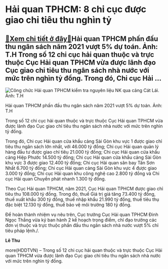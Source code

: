 Hải quan TPHCM: 8 chi cục được giao chỉ tiêu thu nghìn tỷ
=========================================================

[:gift:Xem chi tiết ở đây:gift:](https://hddtvn.com/hai-quan-tphcm-8-chi-cuc-duoc-giao-chi-tieu-thu-nghin-ty/)Hải quan TPHCM phấn đấu thu ngân sách năm 2021 vượt 5% dự toán. Ảnh: T.H Trong số 12 chi cục hải quan thuộc và trực thuộc Cục Hải quan TPHCM vừa được lãnh đạo Cục giao chỉ tiêu thu ngân sách nhà nước với mức trên nghìn tỷ đồng. Trong đó, Chi cục Hải …
-----------------------------------------------------------------------------------------------------------------------------------------------------------------------------------------------------------------------------------------------------------





![Công chức Hải quan TPHCM kiểm tra nguyên liệu NK qua cảng Cát Lái. 	Ảnh: T.H](https://hddtvn.com/wp-content/uploads/2021/01/4845_5-3943_5-0603_6-4035_IMG-1436.jpg "Công chức Hải quan TPHCM kiểm tra nguyên liệu NK qua cảng Cát Lái. 	Ảnh: T.H")


Hải quan TPHCM phấn đấu thu ngân sách năm 2021 vượt 5% dự toán. Ảnh: T.H



Trong số 12 chi cục hải quan thuộc và trực thuộc Cục Hải quan TPHCM vừa được lãnh đạo Cục giao chỉ tiêu thu ngân sách nhà nước với mức trên nghìn tỷ đồng.


Trong đó, Chi cục Hải quan cửa khẩu cảng Sài Gòn khu vực 1 được giao chỉ tiêu thu ngân sách lớn nhất, với 46.000 tỷ đồng; Chi cục Hải quan quản lý hàng đầu tư được giao chỉ tiêu 21.000 tỷ đồng; Chi cục Hải quan cửa khẩu cảng Hiệp Phước 14.500 tỷ đồng; Chi cục Hải quan cửa khẩu cảng Sài Gòn khu vực 3 được giao 12.400 tỷ đồng; Chi cục Hải quan sân bay Tân Sơn Nhất 6.700 tỷ đồng; Chi cục Hải quan cảng Sài Gòn khu vực 4 được giao 3.000 tỷ đồng; Chi cục Hải quan khu công nghệ cao 2.800 tỷ đồng và Chi cục Hải quan Chuyển phát nhanh 1.300 tỷ đồng.


Theo Cục Hải quan TPHCM, năm 2021, Cục Hải quan TPHCM được giao chỉ tiêu thu 108.000 tỷ đồng. Trong đó, thuế Giá trị giá tăng 73.400 tỷ đồng, thuế xuất khẩu 300 tỷ đồng, thuế nhập khẩu 21.990 tỷ đồng, thuế tiêu thụ đặc biệt 12.130 tỷ đồng, thuế bảo vệ môi trường 180 tỷ đồng.


Để hoàn thành nhiệm vụ nêu trên, Cục trưởng Cục Hải quan TPHCM Đinh Ngọc Thắng vừa ký ban hành 2 kế hoạch trọng điểm, chỉ đạo trưởng các đơn vị thuộc và trực thuộc phấn đấu thu ngân sách nhà nước vượt 5% chỉ tiêu pháp lệnh./.




**Lê Thu**



more(HDDTVN) – Trong số 12 chi cục hải quan thuộc và trực thuộc Cục Hải quan TPHCM vừa được lãnh đạo Cục giao chỉ tiêu thu ngân sách nhà nước với mức trên nghìn tỷ đồng.

